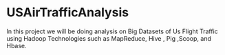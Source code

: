 # USAirTrafficAnalysis
In this project we will be doing analysis on Big Datasets of Us Flight Traffic using Hadoop Technologies such as MapReduce, Hive , Pig ,Scoop, and Hbase.
